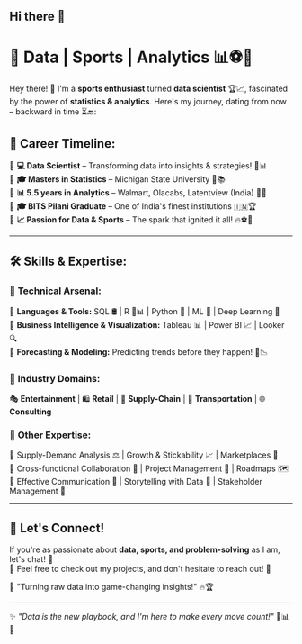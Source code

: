 ## Hi there 👋

# 🚀 Data | Sports | Analytics 📊⚽🏀  

Hey there! 👋 I'm a **sports enthusiast** turned **data scientist** 🏆📈, fascinated by the power of **statistics & analytics**. Here's my journey, dating from now – backward in time ⏳🔙:  

## 🏁 **Career Timeline:**  
🔹 **💻 Data Scientist** – Transforming data into insights & strategies! 🤖📊  
🔹 **🎓 Masters in Statistics** – Michigan State University 🎯📚  
🔹 **📊 5.5 years in Analytics** – Walmart, Olacabs, Latentview (India) 🏢💡  
🔹 **🎓 BITS Pilani Graduate** – One of India's finest institutions 🇮🇳🏆  
🔹 **📈 Passion for Data & Sports** – The spark that ignited it all! 🔥⚽🏀  

---

## 🛠️ **Skills & Expertise:**  

### 🔬 **Technical Arsenal:**  
🔹 **Languages & Tools:** SQL 🛢️ | R 🐍📊 | Python 🐍 | ML 🤖 | Deep Learning 🧠  
🔹 **Business Intelligence & Visualization:** Tableau 📊 | Power BI 📈 | Looker 🔍  
🔹 **Forecasting & Modeling:** Predicting trends before they happen! 🔮📉  

### 🏢 **Industry Domains:**  
🎭 **Entertainment** | 🛍️ **Retail** | 🚚 **Supply-Chain** | 🚖 **Transportation** | 🌐 **Consulting**  

### 🎯 **Other Expertise:**  
🔹 Supply-Demand Analysis ⚖️ | Growth & Stickability 📈 | Marketplaces 🏪  
🔹 Cross-functional Collaboration 🤝 | Project Management 📅 | Roadmaps 🗺️  
🔹 Effective Communication 🎤 | Storytelling with Data 📢 | Stakeholder Management 🎯  

---

## 🚀 **Let's Connect!**  
If you're as passionate about **data, sports, and problem-solving** as I am, let's chat! 🤝  
💬 Feel free to check out my projects, and don't hesitate to reach out! 📩  

📍 "Turning raw data into game-changing insights!" 🔥🏆  

---

✨ _"Data is the new playbook, and I'm here to make every move count!"_ 🎯📊🏀  
